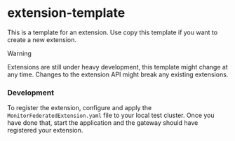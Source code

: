 # extension-template
This is a template for an extension.
Use copy this template if you want to create a new extension.

> [!WARNING]
> Extensions are still under heavy development, this template might change at any time.
> Changes to the extension API might break any existing extensions.

### Development
To register the extension, configure and apply the `MonitorFederatedExtension.yaml` file to your local test cluster.
Once you have done that, start the application and the gateway should have registered your extension.